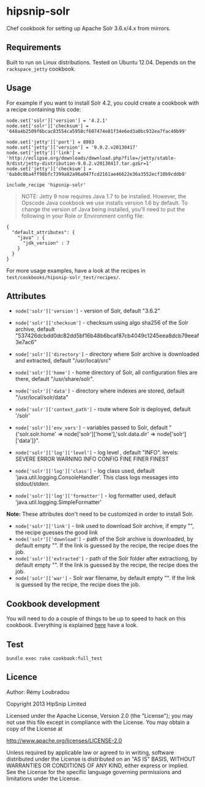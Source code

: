 # hipsnip-solr

Chef cookbook for setting up Apache Solr 3.6.x/4.x from mirrors.

## Requirements

Built to run on Linux distributions. Tested on Ubuntu 12.04.
Depends on the `rackspace_jetty` cookbook.

## Usage

For example if you want to install Solr 4.2, you could create a cookbook with a recipe containing this code:

    node.set['solr']['version'] = '4.2.1'
    node.set['solr']['checksum'] = '648a4b2509f6bcac83554ca5958cf607474e81f34e6ed3a0bc932ea7fac40b99'

    node.set['jetty']['port'] = 8983
    node.set['jetty']['version'] = '9.0.2.v20130417'
    node.set['jetty']['link'] = 'http://eclipse.org/downloads/download.php?file=/jetty/stable-9/dist/jetty-distribution-9.0.2.v20130417.tar.gz&r=1'
    node.set['jetty']['checksum'] = '6ab0c0ba4ff98bfc7399a82a96a047fcd2161ae46622e36a3552ecf10b9cddb9'

    include_recipe 'hipsnip-solr'


> NOTE: Jetty 9 now requires Java 1.7 to be installed. However, the Opscode Java cookbook we use installs version 1.6 by default. To change the version of Java being installed, you'll need to put the following in your Role or Environment config file:

    {
      "default_attributes": {
        "java" : {
          "jdk_version" : 7
        }
      }
    }


For more usage examples, have a look at the recipes in `test/cookbooks/hipsnip-solr_test/recipes/`.

## Attributes

* `node['solr']['version']` - version of Solr, default "3.6.2"
* `node['solr']['checksum']` - checksum using algo sha256 of the Solr archive, default "537426dcbdd0dc82dd5bf16b48b6bcaf87cb4049c1245eea8dcb79eeaf3e7ac6"
* `node['solr']['directory']` - directory where Solr archive is downloaded and extracted, default "/usr/local/src"

* `node['solr']['home']` - home directory of Solr, all configuration files are there, default "/usr/share/solr".
* `node['solr']['data']` - directory where indexes are stored, default "/usr/local/solr/data"

* `node['solr']['context_path']` - route where Solr is deployed, default '/solr'
* `node['solr']['env_vars']` -  variables passed to Solr, default "{'solr.solr.home' => node['solr']['home'],'solr.data.dir' => node['solr']['data']}".

* `node['solr']['log']['level']` -  log level , default "INFO". levels: SEVERE ERROR WARNING INFO CONFIG FINE FINER FINEST
* `node['solr']['log']['class']` - log class used, default 'java.util.logging.ConsoleHandler'. This class logs messages into stdout/stderr.
* `node['solr']['log']['formatter']` - log formatter used, default 'java.util.logging.SimpleFormatter'

__Note:__ These attributes don't need to be customized in order to install Solr.

* `node['solr']['link']` - link used to download Solr archive, if empty "", the recipe guesses the good link
* `node['solr']['download']` - path of the Solr archive is downloaded, by default empty "". If the link is guessed by the recipe, the recipe does the job.
* `node['solr']['extracted']` - path of the Solr folder after extractiong, by default empty "". If the link is guessed by the recipe, the recipe does the job.
* `node['solr']['war']` -  Solr war filename, by default empty "". If the link is guessed by the recipe, the recipe does the job.



## Cookbook development

You will need to do a couple of things to be up to speed to hack on this cookbook.
Everything is explained [here](https://github.com/hipsnip-cookbooks/cookbook-development) have a look.

## Test

    bundle exec rake cookbook:full_test

## Licence

Author: Rémy Loubradou

Copyright 2013 HipSnip Limited

Licensed under the Apache License, Version 2.0 (the "License");
you may not use this file except in compliance with the License.
You may obtain a copy of the License at

http://www.apache.org/licenses/LICENSE-2.0

Unless required by applicable law or agreed to in writing, software
distributed under the License is distributed on an "AS IS" BASIS,
WITHOUT WARRANTIES OR CONDITIONS OF ANY KIND, either express or implied.
See the License for the specific language governing permissions and
limitations under the License.